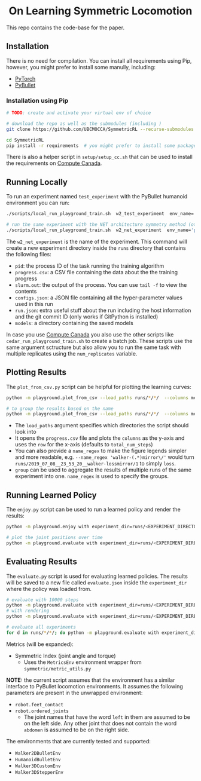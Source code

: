 <h1 align="center">On Learning Symmetric Locomotion</h1>
This repo contains the code-base for the paper.


## Installation

There is no need for compilation. You can install all requirements using Pip, however, you might prefer to install some manully, including:
 - [PyTorch](https://pytorch.org/get-started/locally/)
 - [PyBullet](https://pybullet.org)


### Installation using Pip
```bash
# TODO: create and activate your virtual env of choice

# download the repo as well as the submodules (including )
git clone https://github.com/UBCMOCCA/SymmetricRL --recurse-submodules

cd SymmetricRL
pip install -r requirements  # you might prefer to install some packages (including PyTorch) yourself
```

There is also a helper script in `setup/setup_cc.sh` that can be used to install the requirements on [Compute Canada](http://computecanada.ca).


## Running Locally

To run an experiment named `test_experiment` with the PyBullet humanoid environment you can run:

```bash
./scripts/local_run_playground_train.sh  w2_test_experiment  env_name='pybullet_envs:Walker2DBulletEnv-v0'

# run the same experiment with the NET architecture symmetry method (other options include "traj, loss, phase, net2")
./scripts/local_run_playground_train.sh  w2_net_experiment  env_name='pybullet_envs:Walker2DBulletEnv-v0' mirror_method='net'
```

The `w2_net_experiment` is the name of the experiment. This command will create a new experiment directory inside the `runs` directory that contains the following files:

- `pid`: the process ID of the task running the training algorithm
- `progress.csv`: a CSV file containing the data about the the training progress
- `slurm.out`: the output of the process. You can use `tail -f` to view the contents
- `configs.json`: a JSON file containing all the hyper-parameter values used in this run
- `run.json`: extra useful stuff about the run including the host information and the git commit ID (only works if GitPython is installed)
- `models`: a directory containing the saved models

In case you use [Compute Canada](http://computecanada.ca) you also use the other scripts like `cedar_run_playground_train.sh` to create a batch job. These scripts use the same argument sctructure but also allow you to run the same task with multiple replicates using the `num_replicates` variable.


## Plotting Results

The `plot_from_csv.py` script can be helpful for plotting the learning curves:

```bash
python -m playground.plot_from_csv --load_paths runs/*/*/  --columns mean_rew max_rew  --smooth 2

# to group the results based on the name
python -m playground.plot_from_csv --load_paths runs/*/*/  --columns mean_rew max_rew  --name_regex ".*__([^_\/])*" --group 1
```

- The `load_paths` argument specifies which directories the script should look into
- It opens the `progress.csv` file and plots the `columns` as the y-axis and uses the `row` for the x-axis (defaults to `total_num_steps`)
- You can also provide a `name_regex` to make the figure legends simpler and more readable, e.g. `--name_regex 'walker-(.*)mirror\/'` would turn `runs/2019_07_08__23_53_20__walker-lossmirror/1` to simply `loss`.
- `group` can be used to aggregate the results of multiple runs of the same experiment into one. `name_regex` is used to specify the groups.


## Running Learned Policy

The `enjoy.py` script can be used to run a learned policy and render the results:

```bash
python -m playground.enjoy with experiment_dir=runs/<EXPERIMENT_DIRECTORY>

# plot the joint positions over time
python -m playground.evaluate with experiment_dir=runs/<EXPERIMENT_DIRECTORY> plot=True
```

## Evaluating Results

The `evaluate.py` script is used for evaluating learned policies. The results will be saved to a new file called `evaluate.json` inside the `experiment_dir` where the policy was loaded from.

```bash
# evaluate with 10000 steps
python -m playground.evaluate with experiment_dir=runs/<EXPERIMENT_DIRECTORY> max_steps=10000
# with rendering
python -m playground.evaluate with experiment_dir=runs/<EXPERIMENT_DIRECTORY> render=True

# evaluate all experiments
for d in runs/*/*/; do python -m playground.evaluate with experiment_dir=$d; done
```

Metrics (will be expanded):
 - Symmetric Index (joint angle and torque)
   * Uses the `MetricsEnv` environment wrapper from `symmetric/metric_utils.py`

**NOTE:** the current script assumes that the environment has a similar interface to PyBullet locomotion environments. It assumes the following parameters are present in the unwrapped environment:
  - `robot.feet_contact`
  - `robot.ordered_joints`
    - The joint names that have the word `left` in them are assumed to be on the left side. Any other joint that does not contain the word `abdomen` is assumed to be on the right side.

The environments that are currently tested and supported:
 - `Walker2DBulletEnv`
 - `HumanoidBulletEnv`
 - `Walker3DCustomEnv`
 - `Walker3DStepperEnv`
